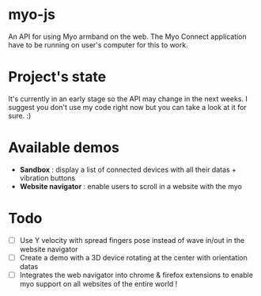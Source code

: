 myo-js
======

An API for using Myo armband on the web. The Myo Connect application have to be running on user's computer for this to work.


Project's state
======
It's currently in an early stage so the API may change in the next weeks. I suggest you don't use my code right now but you can take a look at it for sure. :)

Available demos
======
- **Sandbox** : display a list of connected devices with all their datas + vibration buttons
- **Website navigator** : enable users to scroll in a website with the myo

Todo
======
- [ ] Use Y velocity with spread fingers pose instead of wave in/out in the website navigator
- [ ] Create a demo with a 3D device rotating at the center with orientation datas
- [ ] Integrates the web navigator into chrome & firefox extensions to enable myo support on all websites of the entire world ! 

